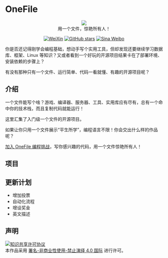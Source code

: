 # OneFile

<p align="center">
  <img src="https://cdn.jsdelivr.net/gh/521xueweihan/img_logo@main/logo/onefile.png"/>
  <br>用一个文件，惊艳所有人！
</p>

<p align="center">
  <a href="https://cdn.jsdelivr.net/gh/521xueweihan/img_logo@main/logo/weixin.png"><img src="https://img.shields.io/badge/Talk-%E5%BE%AE%E4%BF%A1%E7%BE%A4-brightgreen.svg?style=popout-square" alt="WeiXin"></a>
  <a href="https://github.com/521xueweihan/OneFile/stargazers"><img src="https://img.shields.io/github/stars/521xueweihan/OneFile.svg?style=popout-square" alt="GitHub stars"></a>
  <a href="https://weibo.com/hellogithub"><img src="https://img.shields.io/badge/%E6%96%B0%E6%B5%AA-Weibo-red.svg?style=popout-square" alt="Sina Weibo"></a>
</p>

你是否还记得刚学会编程基础，想动手写个实用工具，但却发现还要继续学习数据库、框架、Linux 等知识？又或者看到一个好玩的开源项目结果卡在了部署环境、安装依赖的步骤上？

有没有那种只有一个文件、运行简单、代码一看就懂、有趣的开源项目呢？


## 介绍

一个文件能写个啥？游戏、编译器、服务器、工具、实用库应有尽有，总有一个命中你的技术栈，而且复制代码就能运行！

这里汇集了入门级一个文件的开源项目。

如果让你只用一个文件展示“平生所学”，编程语言不限！你会交出什么样的作品呢？

[加入 OneFile 编程挑战](./doc/join.md)，写你感兴趣的代码，用一个文件惊艳所有人！

## 项目




## 更新计划

- 增加投票
- 自动化流程
- 增设奖金
- 英文描述



## 声明
<a rel="license" href="https://creativecommons.org/licenses/by-nc-nd/4.0/deed.zh"><img alt="知识共享许可协议" style="border-width: 0" src="https://licensebuttons.net/l/by-nc-nd/4.0/88x31.png"></a><br>本作品采用 <a rel="license" href="https://creativecommons.org/licenses/by-nc-nd/4.0/deed.zh">署名-非商业性使用-禁止演绎 4.0 国际</a> 进行许可。